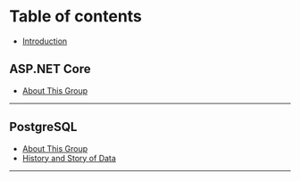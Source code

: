 # Table of contents

* [Introduction](README.md)

## ASP.NET Core

* [About This Group](aspnetcore/about-this-group.md)

---

## PostgreSQL

* [About This Group](postgresql/about-this-group.md)
* [History and Story of Data](postgresql/history-and-story-of-data.md)
  
---
